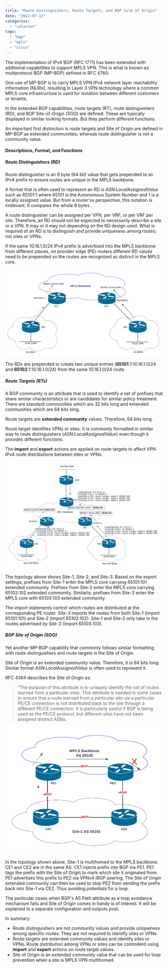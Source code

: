 ```yaml
---
title: "Route Distinguishers, Route Targets, and BGP Site of Origin"
date: "2022-07-13"
categories: 
  - "valarnet"
tags: 
  - "bgp"
  - "mpls"
  - "cisco"
---
```

The implementation of IPv4 BGP (RFC 1771) has been extended  with additional capabilities to support MPLS VPN. This is what is known as multiprotocol BGP (MP-BGP) defined in RFC 4760. 

One use of MP-BGP is to carry MPLS VPN IPv4 network layer reachability information (NLRIs), resulting in Layer 3 VPN technology where a common MPLS core infrastructure is used for isolation between different customers or tenants. 

In the extended BGP capabilities, route targets (RT), route distinguishers (RD), and BGP Site-of-Origin (SOO) are defined. These are typically displayed in similar looking formats. But they perform different functions.

An important first distinction is route targets and Site of Origin are defined in MP-BGP as extended communities; whereas route distinguisher is not a community value.

#### Descriptions, Format, and Functions
##### Route Distinguishers (RD)
Route distinguisher is an 8 byte (64 bit) value that gets prepended to an IPv4 prefix to ensure routes are unique in the MPLS backbone. 

A format that is often used to represent an RD is *ASN:LocalAssignedValue* such as 65101:1 where 65101 is the Autonomous System Number and 1 is a locally assigned value. But from a router'sx perspective, this notation is irrelevant. It compares the whole 8 bytes.

A route distinguisher can be assigned per VPN, per VRF, or per VRF per site. Therefore, an RD should not be expected to necessarily describe a site or a VPN. It may or it may not depending on the RD design used. What is required of an RD is to distinguish and provide uniqueness among routes; not sites or VPNs.

If the same 10.16.1.0/24 IPv4 prefix is advertised into the MPLS backbone from different places, on provider edge (PE) routers different RD values need to be prepended so the routes are recognized as distinct in the MPLS core.

![](/static/img/route-distinguisher.png)

The RDs are prepended to create two unique entries (**65101**:1:10.16.1.0/24 and **65102**:1:10.16.1.0/24) from the same 10.16.1.0/24 route.

##### Route Targets (RTs)

A BGP community is an attribute that is used to identify a set of prefixes that share similar characteristics or are candidates for similar policy treatment. There are standard communities which are 32 bits long and extended communities which are 64 bits long.

Route targets are **extended community** values. Therefore, 64 bits long.

Route target identifies VPNs or sites. It is commonly formatted in similar way to route distinguishers (*ASN:LocalAssignedValue*) even though it provides different functions.

The **import** and **export** actions are applied on route targets to affect VPN IPv4 route distributions between sites or VPNs. 

![](/static/img/route-targets.png)

The topology above shows Site-1, Site-2, and Site-3. Based on the export settings, prefixes from Site-1 enter the MPLS core carrying 65101:101 extended community. Prefixes from Site-2 enter the MPLS core carrying 65102:102 extended community. Similarly, prefixes from Site-3 enter the MPLS core with 65103:103 extended community.

The import statements control which routes are distributed at the corresponding PE router. Site-3 imports the routes from both Site-1 (import 65101:101) and Site-2 (import 65102:102). Site-1 and Site-2 only take in the routes advertised by Site-3 (import 65103:103).

##### BGP Site of Origin (SOO)

Yet another MP-BGP capability that commonly follows similar formatting with route distinguishers and route targets is the Site of Origin. 

Site of Origin is an extended community value. Therefore, it is 64 bits long. Similar format *ASN:LocalAssignedValue* is often used to represent it.

RFC 4364 describes the Site of Origin as:
>  "The purpose of this attribute is to uniquely identify the set of routes learned from a particular sites. This attribute is needed in some cases to ensure that a route learned from a particular site via a particular PE/CE connection is not distributed back to the site through a different PE/CE connection.  It is particularly useful if BGP is being used as the PE/CE protocol, but different sites have not been assigned distinct ASNs.

![](/static/img/bgp-site-of-origin.png)

In the topology shown above, Site-1 is multihomed to the MPLS backbone. CE1 and CE2 are in the same AS. CE1 injects prefix into BGP via PE1. PE1 tags the prefix with the Site of Origin to mark which site it originated from. PE1 advertises this prefix to PE2 via VPNv4 iBGP peering. The Site of Origin extended community can then be used to stop PE2 from sending the prefix back into Site-1 via CE2. Thus avoiding potentials for a loop.

The particular cases when BGP's AS Path attribute as a loop avoidance mechanism fails and Site of Origin comes in handy is of interest. It will be explained in a separate configuration and outputs post.

In summary: 
- Route distinguishers are not community values and provide uniqueness among specific routes. They are not required to identify sites or VPNs.
- Route targets are extended community values and identify sites or VPNs. Route distribution among VPNs or sites can be controllerd using **import** and **export** actions on route target values. 
- Site of Origin is an extended community value that can be used for loop prevention when a site is MPLS VPN multihomed.
